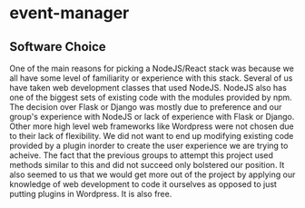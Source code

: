 # event-manager

## Software Choice
One of the main reasons for picking a NodeJS/React stack was because we all have some level of familiarity or experience with this stack.  Several of us have taken web development classes that used NodeJS.  NodeJS also has one of the biggest sets of existing code with the modules provided by npm.  The decision over Flask or Django was mostly due to preference and our group's experience with NodeJS or lack of experience with Flask or Django.
Other more high level web frameworks like Wordpress were not chosen due to their lack of flexibility.  We did not want to end up modifying existing code provided by a plugin inorder to create the user experience we are trying to acheive.  The fact that the previous groups to attempt this project used methods similar to this and did not succeed only bolstered our position.  It also seemed to us that we would get more out of the project by applying our knowledge of web development to code it ourselves as opposed to just putting plugins in Wordpress.  It is also free.